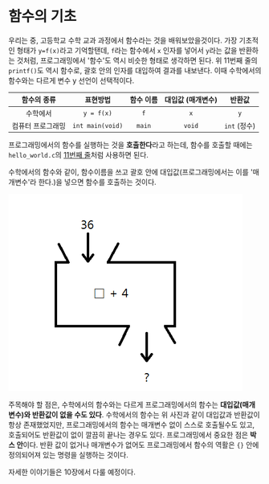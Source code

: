 # 함수의 기초

우리는 중, 고등학교 수학 교과 과정에서 함수라는 것을 배워보았을것이다. 가장 기초적인 형태가 `y=f(x)`라고 기억할탠데, `f`라는 함수에서 `x` 인자를 넣어서 `y`라는 값을 반환하는 것처럼, 프로그래밍에서 '함수'도 역시 비슷한 형태로 생각하면 된다. 위 11번째 줄의 `printf()`도 역시 함수로, 괄호 안의 인자를 대입하여 결과를 내보낸다. 이때 수학에서의 함수와는 다르게 변수 y 선언이 선택적이다.

| 함수의 종류 | 표현방법 | 함수 이름 | 대입값 (매개변수) | 반환값 |
|:--------:|:------:|:-------:|:-------------:|:----:|
| 수학에서 | `y = f(x)` | `f` | `x` | `y` |
| 컴퓨터 프로그래밍 | `int main(void)` | `main` | `void` | `int` (정수) |

프로그래밍에서의 함수를 실행하는 것을 **호출한다**라고 하는데, 함수를 호출할 때에는 `hello_world.c`의 [11번째 줄](hello_world.c#L11)처럼 사용하면 된다.

수학에서의 함수와 같이, 함수이름을 쓰고 괄호 안에 대입값(프로그래밍에서는 이를 '매개변수'라 한다.)을 넣으면 함수를 호출하는 것이다.

![수학에서의 함수](img/func_in_math.png)

주목해야 할 점은, 수학에서의 함수와는 다르게 프로그래밍에서의 함수는 **대입값(매개변수)와 반환값이 없을 수도 있다**. 수학에서의 함수는 위 사진과 같이 대입값과 반환값이 항상 존재했었지만, 프로그래밍에서의 함수는 매개변수 없이 스스로 호출될수도 있고, 호출되어도 반환값이 없이 깔끔히 끝나는 경우도 있다. 프로그래밍에서 중요한 점은 **박스 안**이다. 반환 값이 없거나 매개변수가 없어도 프로그래밍에서 함수의 역활은 `{}` 안에 정의되어져 있는 명령을 실행하는 것이다.

자세한 이야기들은 10장에서 다룰 예정이다.
